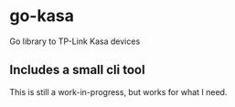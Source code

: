 # go-kasa
Go library to TP-Link Kasa devices

## Includes a small cli tool
This is still a work-in-progress, but works for what I need.
